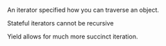 An iterator specified how you can traverse an object.

Stateful iterators cannot be recursive

Yield allows for much more succinct iteration.